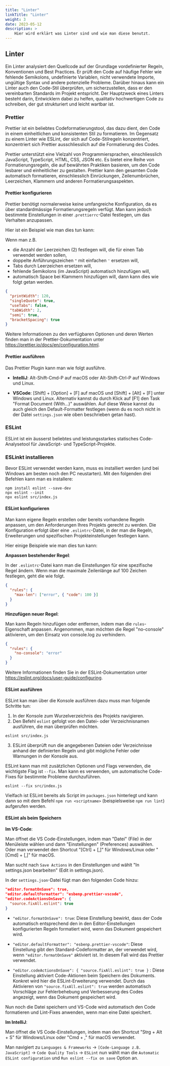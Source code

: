 ```yaml
---
title: "Linter"
linkTitle: "Linter"
weight: 3
date: 2023-05-12
description: >
    Hier wird erklärt was Linter sind und wie man diese benutzt.
---
```

## Linter
Ein Linter analysiert den Quellcode auf der Grundlage vordefinierter Regeln, Konventionen und Best Practices. Er prüft den Code auf häufige Fehler wie fehlende Semikolons, undefinierte Variablen, nicht verwendete Importe, ungültige Syntax und andere potenzielle Probleme. Darüber hinaus kann ein Linter auch den Code-Stil überprüfen, um sicherzustellen, dass er den vereinbarten Standards im Projekt entspricht.
Der Hauptzweck eines Linters besteht darin, Entwicklern dabei zu helfen, qualitativ hochwertigen Code zu schreiben, der gut strukturiert und leicht wartbar ist.


### Prettier
Prettier ist ein beliebtes Codeformatierungstool, das dazu dient, den Code in einem einheitlichen und konsistenten Stil zu formatieren. Im Gegensatz zu einem Linter wie ESLint, der sich auf Code-Stilregeln konzentriert, konzentriert sich Prettier ausschliesslich auf die Formatierung des Codes.

Prettier unterstützt eine Vielzahl von Programmiersprachen, einschliesslich JavaScript, TypeScript, HTML, CSS, JSON etc.
Es bietet eine Reihe von Formatierungsregeln, die auf bewährten Praktiken basieren, um den Code lesbarer und einheitlicher zu gestalten.
Prettier kann den gesamten Code automatisch formatieren, einschliesslich Einrückungen, Zeilenumbrüchen, Leerzeichen, Klammern und anderen Formatierungsaspekten.

#### Prettier konfigurieren
Prettier benötigt normalerweise keine umfangreiche Konfiguration, da es über standardmässige Formatierungsregeln verfügt. Man kann jedoch bestimmte Einstellungen in einer .`prettierrc`-Datei festlegen, um das Verhalten anzupassen.

Hier ist ein Beispiel wie man dies tun kann:

Wenn man z.B.
* die Anzahl der Leerzeichen (2) festlegen will, die für einen Tab verwendet werden sollen,
* doppelte Anführungszeichen `"` mit einfachen `'` ersetzen will,
* Tabs durch Leerzeichen ersetzen will,
* fehlende Semikolons (im JavaScript) automatisch hinzufügen will,
* automatisch Space bei Klammern hinzufügen will,
  dann kann dies wie folgt getan werden.
```json
{
  "printWidth": 120,
  "singleQuote": true,
  "useTabs": false,
  "tabWidth": 2,
  "semi": true,
  "bracketSpacing": true
}
```

Weitere Informationen zu den verfügbaren Optionen und deren Werten finden man in der Prettier-Dokumentation unter https://prettier.io/docs/en/configuration.html.

#### Prettier ausführen
Das Prettier Plugin kann man wie folgt ausführe.
* **IntelliJ**: Alt-Shift-Cmd-P auf macOS oder Alt-Shift-Ctrl-P auf Windows und Linux.

* **VSCode**: [Shift] + [Option] + [F] auf macOS und [Shift] + [Alt] + [F] unter Windows und Linux. Alternativ kannst du durch Klick auf [F1] den Task "Format Document (With...)" auswählen. Auf diese Weise kannst du auch gleich den Default-Formatter festlegen (wenn du es noch nicht in der Datei `settings.json` wie oben beschrieben getan hast).


### ESLint
ESLint ist ein äusserst beliebtes und leistungsstarkes statisches Code-Analysetool für JavaScript- und TypeScript-Projekte.

### ESLinkt installieren
Bevor ESLint verwendet werden kann, muss es installiert werden (und bei Windows am besten noch den PC neustarten).
Mit den folgenden drei Befehlen kann man es installere:

```shell
npm install eslint --save-dev
npx eslint --init
npx eslint src/index.js
```

#### ESLint konfigurieren
Man kann eigene Regeln erstellen oder bereits vorhandene Regeln anpassen, um den Anforderungen Ihres Projekts gerecht zu werden.
Die Konfiguration erfolgt über eine `.eslintrc`-Datei, in der man die Regeln, Erweiterungen und spezifischen Projekteinstellungen festlegen kann.

Hier einige Beispiele wie man dies tun kann:

**Anpassen bestehender Regel**:

In der `.eslintrc`-Datei kann man die Einstellungen für eine spezifische Regel ändern. Wenn man die maximale Zeilenlänge auf 100 Zeichen festlegen, geht die wie folgt.
```json
{
  "rules": {
    "max-len": ["error", { "code": 100 }]
  }
}
```

**Hinzufügen neuer Regel**:

Man kann Regeln hinzufügen oder entfernen, indem man die `rules`-Eigenschaft anpassen. Angenommen, man möchten die Regel "no-console" aktivieren, um den Einsatz von console.log zu verhindern.
```json
{
  "rules": {
    "no-console": "error"
  }
}
```

Weitere Informationen finden Sie in der ESLint-Dokumentation unter https://eslint.org/docs/user-guide/configuring.

#### ESLint ausführen
ESLint kan man über die Konsole ausführen dazu muss man folgende Schritte tun:

1. In der Konsole zum Wurzelverzeichnis des Projekts navigieren.
2. Den Befehl `eslint` gefolgt von den Datei- oder Verzeichnisnamen ausführen, die man überprüfen möchten.
```shell
eslint src/index.js
```
3. ESLint überprüft nun die angegebenen Dateien oder Verzeichnisse anhand der definierten Regeln und gibt mögliche Fehler oder Warnungen in der Konsole aus.

ESLint kann man mit zusätzlichen Optionen und Flags verwenden, die wichtigste Flag ist  `--fix`. Man kann es verwenden, um automatische Code-Fixes für bestimmte Probleme durchzuführen.
```shell
eslint --fix src/index.js
```

Vielfach ist ESLint bereits als Script im `packages.json` hinterlegt und kann dann so mit dem Befehl `npm run <scriptname>` (beispielsweise `npm run lint`) aufgerufen werden.

#### ESLint als beim Speichern
**Im VS-Code**:

Man öffnet die VS Code-Einstellungen, indem man "Datei" (File) in der Menüleiste wählen und dann "Einstellungen" (Preferences) auswählen. Oder man verwendet den Shortcut "[Ctrl] + [,]" für Windows/Linux oder "[Cmd] + [,]" für macOS.

Man sucht nach `Save Actions` in den Einstellungen und wählt "In settings.json bearbeiten" (Edit in settings.json).

In der `settings.json`-Datei fügt man den folgenden Code hinzu:
```json
"editor.formatOnSave": true,
"editor.defaultFormatter": "esbenp.prettier-vscode", 
"editor.codeActionsOnSave": {
  "source.fixAll.eslint": true
}
```

* `"editor.formatOnSave": true`: Diese Einstellung bewirkt, dass der Code automatisch entsprechend den in den Editor-Einstellungen konfigurierten Regeln formatiert wird, wenn das Dokument gespeichert wird.

* `"editor.defaultFormatter": "esbenp.prettier-vscode"`: Diese Einstellung gibt den Standard-Codeformatter an, der verwendet wird, wenn `"editor.formatOnSave"` aktiviert ist. In diesem Fall wird das Prettier verwendet. 

* `"editor.codeActionsOnSave": { "source.fixAll.eslint": true }` : Diese Einstellung aktiviert Code-Aktionen beim Speichern des Dokuments. Konkret wird hier die ESLint-Erweiterung verwendet. Durch das Aktivieren von `"source.fixAll.eslint": true` werden automatisch Vorschläge zur Fehlerbehebung und Verbesserung des Codes angezeigt, wenn das Dokument gespeichert wird.

Nun noch die Datei speichern und VS-Code wird automatisch den Code formatieren und Lint-Fixes anwenden, wenn man eine Datei speichert.


**Im IntelliJ**:

Man öffnet die VS Code-Einstellungen, indem man den Shortcut "Strg + Alt + S" für Windows/Linux oder "Cmd + ," für macOS verwendet.

Man navigiert zu `Languages & Frameworks` -> `[Code-Language z.B. JavaScript]` -> `Code Quality Tools` -> `ESLint` nun wählt man die `Automatic ESLint configuration` und `Run eslint --fix on save` Option an.


